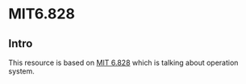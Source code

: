 MIT6.828
=======
Intro
-----
This resource is based on [MIT 6.828](https://pdos.csail.mit.edu/6.828/2019/schedule.html) which is talking about operation system. 

